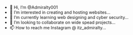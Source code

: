- 👋 Hi, I’m @Admiralty001
- 👀 I’m interested in creating and hosting websites...
- 🌱 I’m currently learning web designing and cyber security...
- 💞️ I’m looking to collaborate on wide spead projects...
- 📫 How to reach me Instagram @ itz_admiralty...

<!---
Admiralty001/Admiralty001 is a ✨ special ✨ repository because its `README.md` (this file) appears on your GitHub profile.
You can click the Preview link to take a look at your changes.
--->

